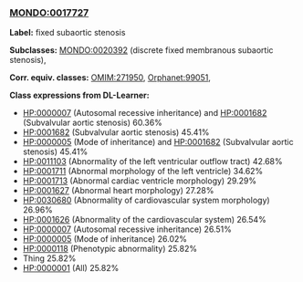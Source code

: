 
### [MONDO:0017727](http://purl.obolibrary.org/obo/MONDO_0017727)
**Label:** fixed subaortic stenosis

**Subclasses:** [MONDO:0020392](http://purl.obolibrary.org/obo/MONDO_0020392) (discrete fixed membranous subaortic stenosis), 

**Corr. equiv. classes:** [OMIM:271950](http://purl.obolibrary.org/obo/OMIM_271950), [Orphanet:99051](http://www.orpha.net/ORDO/Orphanet_99051), 

**Class expressions from DL-Learner:**

- [HP:0000007](http://purl.obolibrary.org/obo/HP_0000007) (Autosomal recessive inheritance) and [HP:0001682](http://purl.obolibrary.org/obo/HP_0001682) (Subvalvular aortic stenosis) 60.36%
- [HP:0001682](http://purl.obolibrary.org/obo/HP_0001682) (Subvalvular aortic stenosis) 45.41%
- [HP:0000005](http://purl.obolibrary.org/obo/HP_0000005) (Mode of inheritance) and [HP:0001682](http://purl.obolibrary.org/obo/HP_0001682) (Subvalvular aortic stenosis) 45.41%
- [HP:0011103](http://purl.obolibrary.org/obo/HP_0011103) (Abnormality of the left ventricular outflow tract) 42.68%
- [HP:0001711](http://purl.obolibrary.org/obo/HP_0001711) (Abnormal morphology of the left ventricle) 34.62%
- [HP:0001713](http://purl.obolibrary.org/obo/HP_0001713) (Abnormal cardiac ventricle morphology) 29.29%
- [HP:0001627](http://purl.obolibrary.org/obo/HP_0001627) (Abnormal heart morphology) 27.28%
- [HP:0030680](http://purl.obolibrary.org/obo/HP_0030680) (Abnormality of cardiovascular system morphology) 26.96%
- [HP:0001626](http://purl.obolibrary.org/obo/HP_0001626) (Abnormality of the cardiovascular system) 26.54%
- [HP:0000007](http://purl.obolibrary.org/obo/HP_0000007) (Autosomal recessive inheritance) 26.51%
- [HP:0000005](http://purl.obolibrary.org/obo/HP_0000005) (Mode of inheritance) 26.02%
- [HP:0000118](http://purl.obolibrary.org/obo/HP_0000118) (Phenotypic abnormality) 25.82%
- Thing 25.82%
- [HP:0000001](http://purl.obolibrary.org/obo/HP_0000001) (All) 25.82%



